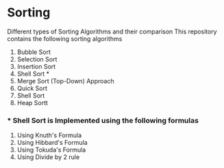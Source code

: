 # Sorting
Different types of Sorting Algorithms and their comparison
This repository contains the following sorting algorithms
1. Bubble Sort
2. Selection Sort
3. Insertion Sort
4. Shell Sort *
5. Merge Sort (Top-Down) Approach
6. Quick Sort
7. Shell Sort
8. Heap Sortt

### * Shell Sort is Implemented using the following formulas
1. Using Knuth's Formula
2. Using Hibbard's Formula
3. Using Tokuda's Formula
4. Using Divide by 2 rule
